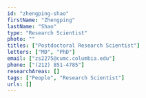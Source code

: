 ```yaml
---
id: "zhengping-shao"
firstName: "Zhengping"
lastName: "Shao"
type: "Research Scientist"
photo: ""
titles: ["Postdoctoral Research Scientist"]
letters: ["MD", "PhD"]
email: ["zs2275@cumc.columbia.edu"]
phone: ["(212) 851-4785"]
researchAreas: []
tags: ["People", "Research Scientist"]
urls: []
---
```

